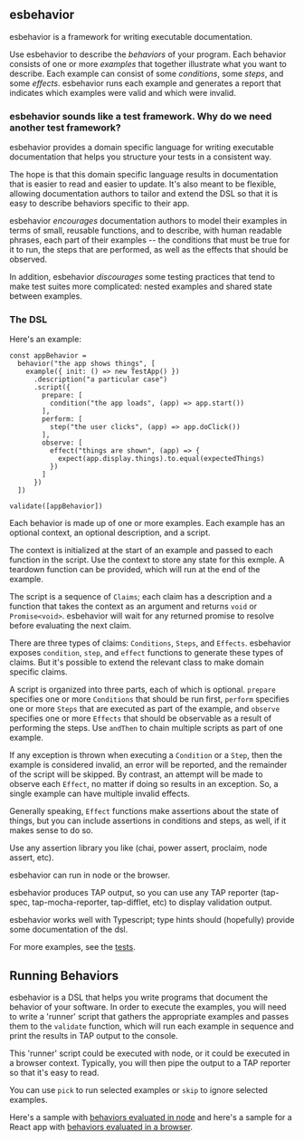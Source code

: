 ## esbehavior

esbehavior is a framework for writing executable documentation.

Use esbehavior to describe the *behaviors* of your program.
Each behavior consists of one or more *examples* that together illustrate what
you want to describe. Each example can consist of some *conditions*, some *steps*, and
some *effects*. esbehavior runs each example and generates a report that indicates which
examples were valid and which were invalid.

### esbehavior sounds like a test framework. Why do we need another test framework?

esbehavior provides a domain specific language for writing executable documentation
that helps you structure your tests in a consistent way.

The hope is that this domain specific language results in documentation that is
easier to read and easier to update. It's also meant to be flexible, allowing
documentation authors to tailor and extend the DSL so that it is easy to describe
behaviors specific to their app.

esbehavior *encourages* documentation authors to model their examples in terms of small,
reusable functions, and to describe, with human readable phrases, each part of their
examples -- the conditions that must be true for it to run, the steps that are
performed, as well as the effects that should be observed.

In addition, esbehavior *discourages* some testing practices that tend to make test suites
more complicated: nested examples and shared state between examples.


### The DSL

Here's an example:

```
const appBehavior =
  behavior("the app shows things", [
    example({ init: () => new TestApp() })
      .description("a particular case")
      .script({
        prepare: [
          condition("the app loads", (app) => app.start())
        ],
        perform: [
          step("the user clicks", (app) => app.doClick())
        ],
        observe: [
          effect("things are shown", (app) => {
            expect(app.display.things).to.equal(expectedThings)
          })
        ]
      })
  ])

validate([appBehavior])
```

Each behavior is made up of one or more examples. Each example has an optional
context, an optional description, and a script.

The context is initialized at the start of an example and passed to each function in the script.
Use the context to store any state for this exmple. A teardown function can be provided,
which will run at the end of the example.

The script is a sequence of `Claims`; each claim has a description and a function that
takes the context as an argument and returns `void` or `Promise<void>`. esbehavior will
wait for any returned promise to resolve before evaluating the next claim.

There are three types of claims: `Conditions`, `Steps`, and `Effects`. esbehavior
exposes `condition`, `step`, and `effect` functions to generate these types of claims.
But it's possible to extend the relevant class to make domain specific claims.

A script is organized into three parts, each of which is optional. `prepare` specifies
one or more `Conditions` that should be run first, `perform` specifies
one or more `Steps` that are executed as part of the example, and
`observe` specifies one or more `Effects` that should be observable as
a result of performing the steps. Use `andThen` to chain multiple scripts as
part of one example.

If any exception is thrown when executing a `Condition`
or a `Step`, then the example is considered invalid, an error will be reported, and
the remainder of the script will be skipped. By contrast, an attempt will be made to
observe each `Effect`, no matter if doing so results in an exception. So, a single
example can have multiple invalid effects.

Generally speaking, `Effect` functions make assertions about the state of things,
but you can include assertions in conditions and steps, as well, if it makes
sense to do so.

Use any assertion library you like (chai, power assert, proclaim, node assert, etc).

esbehavior can run in node or the browser.

esbehavior produces TAP output, so you can use any TAP reporter (tap-spec,
tap-mocha-reporter, tap-difflet, etc) to display validation output.

esbehavior works well with Typescript; type hints should (hopefully) provide some
documentation of the dsl.

For more examples, see the [tests](https://github.com/brian-watkins/esbehavior/tree/main/packages/esbehavior/test).


## Running Behaviors

esbehavior is a DSL that helps you write programs that document the behavior of
your software. In order to execute the examples, you will need to write a 'runner'
script that gathers the appropriate examples and passes them to the `validate` function,
which will run each example in sequence and print the results in TAP output to
the console. 

This 'runner' script could be executed with node, or it could be executed in a
browser context. Typically, you will then pipe the output to a TAP reporter so that
it's easy to read.

You can use `pick` to run selected examples or `skip` to ignore selected examples.

Here's a sample with [behaviors evaluated in node](https://github.com/brian-watkins/esbehavior/tree/main/packages/node-sample) and here's
a sample for a React app with [behaviors evaluated in a browser](https://github.com/brian-watkins/esbehavior/tree/main/packages/react-sample).
